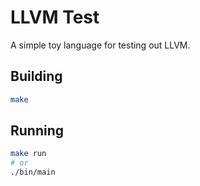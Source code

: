 # LLVM Test

A simple toy language for testing out LLVM.

## Building

```sh
make
```

## Running

```sh
make run
# or
./bin/main
```
